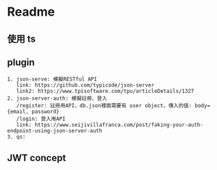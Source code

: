# Readme

## 使用 ts

## plugin

    1. json-serve: 模擬RESTful API
       link: https://github.com/typicode/json-server
       link2: https://www.tpisoftware.com/tpu/articleDetails/1327
    2. json-server-auth: 模擬註冊、登入
       /register: 註冊用API，db.json裡面需要有 user object，傳入的值: body= {email, password}
       /login: 登入用API
       link: https://www.seijivillafranca.com/post/faking-your-auth-endpoint-using-json-server-auth
    3. qs:

## JWT concept